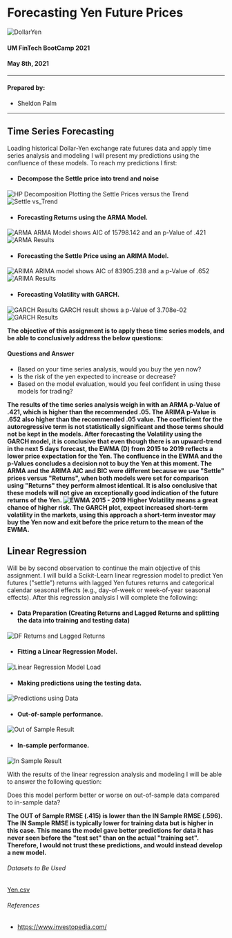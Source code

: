 # Forecasting Yen Future Prices
![DollarYen](https://raw.githubusercontent.com/sheldonpalm69/Time-Series-HW/main/images/yendollar.jpg)

#### UM FinTech BootCamp 2021

#### May 8th, 2021

---

#### Prepared by:

- Sheldon Palm

---

## Time Series Forecasting
Loading historical Dollar-Yen exchange rate futures data and apply time series analysis and modeling I will present my predictions using the confluence of these models. 
To reach my predictions I first:
* #### Decompose the Settle price into trend and noise
![HP Decomposition](https://raw.githubusercontent.com/sheldonpalm69/Time-Series-HW/main/images/HPDecomposition.png)
Plotting the Settle Prices versus the Trend
![Settle vs_Trend](https://raw.githubusercontent.com/sheldonpalm69/Time-Series-HW/main/images/Settle_vs%20_Trend.png)

* #### Forecasting Returns using the ARMA Model.
![ARMA](https://raw.githubusercontent.com/sheldonpalm69/Time-Series-HW/main/images/ARMA.png)
ARMA Model shows AIC of 15798.142 and an p-Value of .421
![ARMA Results](https://raw.githubusercontent.com/sheldonpalm69/Time-Series-HW/main/images/ARMAResults.png)

* #### Forecasting the Settle Price using an ARIMA Model.
![ARIMA](https://raw.githubusercontent.com/sheldonpalm69/Time-Series-HW/main/images/ARIMA.png)
ARIMA model shows AIC of 83905.238 and a p-Value of .652
![ARIMA Results](https://raw.githubusercontent.com/sheldonpalm69/Time-Series-HW/main/images/ARIMAResults.png)

* #### Forecasting Volatility with GARCH.
![GARCH Results](https://raw.githubusercontent.com/sheldonpalm69/Time-Series-HW/main/images/GARCH.png)
GARCH result shows a p-Value of 3.708e-02 
![GARCH Results](https://raw.githubusercontent.com/sheldonpalm69/Time-Series-HW/main/images/GARCHResults.png)



**The objective of this assignment is to apply these time series models, and be able to conclusively address the below questions:**

#### Questions and Answer

* Based on your time series analysis, would you buy the yen now?
* Is the risk of the yen expected to increase or decrease?
* Based on the model evaluation, would you feel confident in using these models for trading?

**The results of the time series analysis weigh in with an ARMA p-Value of .421, which is higher than the recommended .05. The ARIMA p-Value is .652 also higher than the recommended .05 value. The coefficient for the autoregressive term is not statistically significant and those terms should not be kept in the models. After forecasting the Volatility using the GARCH model, it is conclusive that even though there is an upward-trend in the next 5 days forecast, the EWMA (D) from 2015 to 2019 reflects a lower price expectation for the Yen. The confluence in the EWMA and the p-Values concludes a decision not to buy the Yen at this moment. The ARMA and the ARIMA AIC and BIC were different because we use "Settle" prices versus "Returns", when both models were set for comparison using "Returns" they perform almost identical. It is also conclusive that these models will not give an exceptionally good indication of the future returns of the Yen. 
![EWMA 2015 - 2019](https://raw.githubusercontent.com/sheldonpalm69/Time-Series-HW/main/images/EWMA%20.png)
Higher Volatility means a great chance of higher risk. The GARCH plot, expect increased short-term volatility in the markets, using this approach a short-term investor may buy the Yen now and exit before the price return to the mean of the EWMA.**

## Linear Regression
Will be by second observation to continue the main objective of this assignment. I will build a Scikit-Learn linear regression model to predict Yen futures ("settle") returns with lagged Yen futures returns and categorical calendar seasonal effects (e.g., day-of-week or week-of-year seasonal effects).
After this regression analysis I will complete the following:

* #### Data Preparation (Creating Returns and Lagged Returns and splitting the data into training and testing data)
![DF Returns and Lagged Returns](https://raw.githubusercontent.com/sheldonpalm69/Time-Series-HW/main/images/DF_Lagged.png)
* #### Fitting  a Linear Regression Model.
![Linear Regression Model Load](https://raw.githubusercontent.com/sheldonpalm69/Time-Series-HW/main/images/LR_Model.png)
* #### Making predictions using the testing data.
![Predictions using Data](https://raw.githubusercontent.com/sheldonpalm69/Time-Series-HW/main/images/F20_Returns.png)

* #### Out-of-sample performance.
![Out of Sample Result](https://raw.githubusercontent.com/sheldonpalm69/Time-Series-HW/main/images/Out_RMSE.png)

* #### In-sample performance.
![In Sample Result](https://raw.githubusercontent.com/sheldonpalm69/Time-Series-HW/main/images/In_RMSE.png)

With the results of the linear regression analysis and modeling I will be able to answer the following question:

Does this model perform better or worse on out-of-sample data compared to in-sample data?

**The OUT of Sample RMSE (.415) is lower than the IN Sample RMSE (.596). The IN Sample RMSE is typically lower for training data but is higher in this case. This means the model gave better predictions for data it has never seen before the "test set" than on the actual "training set". Therefore, I would not trust these predictions, and would instead develop a new model.**

###### Datasets to Be Used

[Yen.csv](https://github.com/sheldonpalm69/Time-Series-HW/blob/main/yen.csv)

###### References

- https://www.investopedia.com/


